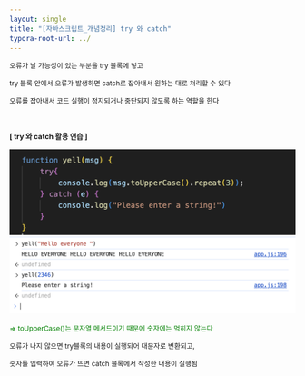 ```yaml
---
layout: single
title: "[자바스크립트_개념정리] try 와 catch"
typora-root-url: ../
---
```






<span style="font-size:85%">오류가 날 가능성이 있는 부분을 try 블록에 넣고</span>

<span style="font-size:85%">try 블록 안에서 오류가 발생하면 catch로 잡아내서 원하는 대로 처리할 수 있다</span>

<span style="font-size:85%">오류를 잡아내서 코드 실행이 정지되거나 중단되지 않도록 하는 역할을 한다</span>

<br>

**<span style="font-size:90%">[ try 와 catch 활용 연습 ]</span>**

<img src="/images/2024-03-28-trycatch/image-20240328123250210.png" alt="image-20240328123250210" style="zoom:50%;" />

<img src="/images/2024-03-28-trycatch/image-20240328123301680.png" alt="image-20240328123301680" style="zoom:50%;" />



<span style="font-size:85%; color:green">=> toUpperCase()는 문자열 메서드이기 때문에 숫자에는 먹히지 않는다</span>

<span style="font-size:85%">오류가 나지 않으면 try블록의 내용이 실행되어 대문자로 변환되고, </span>

<span style="font-size:85%">숫자를 입력하여 오류가 뜨면 catch 블록에서 작성한 내용이 실행됨 </span>
